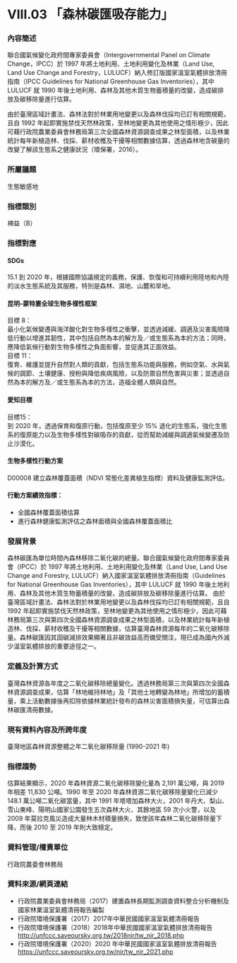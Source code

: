 # VIII.03 「森林碳匯吸存能力」

<script type="text/javascript" src="http://cdn.mathjax.org/mathjax/latest/MathJax.js?config=TeX-AMS-MML_HTMLorMML"></script>

### 內容簡述
聯合國氣候變化政府間專家委員會（Intergovernmental Panel on Climate Change，IPCC）於 1997 年將土地利用、土地利用變化及林業（Land Use, Land Use Change and Forestry，LULUCF）納入修訂版國家溫室氣體排放清冊指南（IPCC Guidelines for National Greenhouse Gas Inventories），其中 LULUCF 就 1990 年後土地利用、森林及其他木質生物蓄積量的改變，造成碳排放及碳移除量進行估算。

由於臺灣區域計畫法、森林法對於林業用地變更以及森林伐採均已訂有相關規範，且自 1992 年起即實施禁伐天然林政策，至林地變更為其他使用之情形極少，因此可藉行政院農業委員會林務局第三次全國森林資源調查成果之林型面積，以及林業統計每年新植造林、伐採、薪材收穫及干擾等相關數據估算，透過森林地含碳量的改變了解該生態系之健康狀況（環保署，2016）。

### 所屬議題
生態敏感地
### 指標類別
裨益（B）
### 指標對應
#### SDGs
15.1
到 2020 年，根據國際協議規定的義務，保護、恢復和可持續利用陸地和內陸的淡水生態系統及其服務，特別是森林、濕地、山麓和旱地。
#### 昆明–蒙特婁全球生物多樣性框架
目標 8：<br>
最小化氣候變遷與海洋酸化對生物多樣性之衝擊，並透過減緩、調適及災害風險降低行動以增進其韌性，其中包括自然為本的解方及／或生態系為本的方法；同時，應降低氣候行動對生物多樣性之負面影響，並促進其正面效益。<br>
目標 11：<br>
復育、維護並提升自然對人類的貢獻，包括生態系功能與服務，例如空氣、水與氣候的調節、土壤健康、授粉與降低疾病風險，以及防禦自然危害與災害；並透過自然為本的解方及／或生態系為本的方法，造福全體人類與自然。<br>
#### 愛知目標
目標15：<br>
到 2020 年，透過保育和復原行動，包括復原至少 15% 退化的生態系，強化生態系的復原能力以及生物多樣性對碳吸存的貢獻，從而幫助減緩與調適氣候變遷及防止沙漠化。<br>
#### 生物多樣性行動方案
D00008 建立森林覆蓋面積（NDVI 常態化差異植生指標）資料及健康監測評估。
#### 行動方案績效指標：
* 全國森林覆蓋面積估算
* 進行森林健康監測評估之森林面積與全國森林覆蓋面積比
### 發展背景
森林碳匯為單位時間內森林移除二氧化碳的總量。聯合國氣候變化政府間專家委員會（IPCC）於 1997 年將土地利用、土地利用變化及林業（Land Use, Land Use Change and Forestry, LULUCF）納入國家溫室氣體排放清冊指南（Guidelines for National Greenhouse Gas Inventories），其中 LULUCF 就 1990 年後土地利用、森林及其他木質生物蓄積量的改變，造成碳排放及碳移除量進行估算。
由於臺灣區域計畫法、森林法對於林業用地變更以及森林伐採均已訂有相關規範，且自 1992 年起即實施禁伐天然林政策，至林地變更為其他使用之情形極少，因此可藉林務局第三次與第四次全國森林資源調查成果之林型面積，以及林業統計每年新植造林、伐採、薪材收穫及干擾等相關數據，估算臺灣森林資源每年的二氧化碳移除量。森林碳匯因其固碳減排效果顯著且非碳效益高而備受關注，現已成為國內外減少溫室氣體排放的重要途徑之一。
### 定義及計算方式
臺灣森林資源各年度之二氧化碳移除總量變化。透過林務局第三次與第四次全國森林資源調查成果，估算「林地維持林地」及「其他土地轉變為林地」所增加的蓄積量，乘上活動數據後再扣除依據林業統計發布的森林災害面積損失量，可估算出森林碳匯清冊數據。
### 現有資料內容及所跨年度
臺灣地區森林資源整體之年二氧化碳移除量 (1990-2021 年)
### 指標趨勢
估算結果顯示，2020 年森林資源二氧化碳移除變化量為 2,191 萬公噸，與 2019 年相差 11,830 公噸。1990 年至 2020 年森林資源二氧化碳移除量變化已減少148.1 萬公噸二氧化碳當量，其中 1991 年塔塔加森林大火，2001 年丹大、梨山、雪山東峰、陽明山國家公園發生五次森林大火、其餘地區 59 次小火警，以及 2009 年莫拉克風災造成大量林木材積量損失，致使該年森林二氧化碳移除量下降，而後 2010 至 2019 年則大致穩定。
### 資料管理/權責單位
行政院農委會林務局
### 資料來源/網頁連結
* 行政院農業委員會林務局（2017）建置森林長期監測調查資料整合分析機制及國家林業溫室氣體清冊報告編製
* 行政院環境保護署（2017）2017年中華民國國家溫室氣體清冊報告
* 行政院環境保護署（2018）2018年中華民國國家溫室氣體排放清冊報告
http://unfccc.saveoursky.org.tw/2018nir/tw_nir_2018.php
* 行政院環境保護署（2020）2020 年中華民國國家溫室氣體排放清冊報告
https://unfccc.saveoursky.org.tw/nir/tw_nir_2021.php
